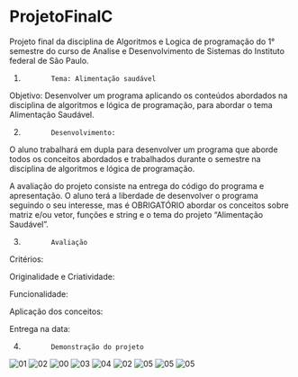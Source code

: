 # ProjetoFinalC
Projeto final da disciplina de Algoritmos e  Logica de programação do 1° semestre do curso de Analise e Desenvolvimento de Sistemas do Instituto federal de São Paulo.

1.            Tema: Alimentação saudável

 
Objetivo: Desenvolver um programa aplicando os conteúdos abordados na disciplina de algoritmos e lógica de programação, para abordar o tema Alimentação Saudável.

 

2.            Desenvolvimento:

O aluno trabalhará em dupla para desenvolver um programa que aborde todos os conceitos abordados e trabalhados durante o semestre na disciplina de algoritmos e lógica de programação.

A avaliação do projeto consiste na entrega do código do programa e apresentação. O aluno terá a liberdade de desenvolver o programa seguindo o seu interesse, mas é OBRIGATÓRIO abordar os conceitos sobre matriz e/ou vetor, funções e string e o tema do projeto “Alimentação Saudável”.



3.            Avaliação

Critérios:

Originalidade e Criatividade: 

Funcionalidade: 

Aplicação dos conceitos: 

Entrega na data: 

4.            Demonstração do projeto

![01](https://user-images.githubusercontent.com/37448340/86462907-d89d6780-bd02-11ea-8e12-30b121282cb7.png)
![02](https://user-images.githubusercontent.com/37448340/86462993-05ea1580-bd03-11ea-95aa-b96eb0576cf4.png)
![00](https://user-images.githubusercontent.com/37448340/86463322-ab04ee00-bd03-11ea-8631-c172d1d1479c.png)
![03](https://user-images.githubusercontent.com/37448340/86463063-2c0fb580-bd03-11ea-8238-d289cde911ca.png)
![04](https://user-images.githubusercontent.com/37448340/86463245-827cf400-bd03-11ea-991e-afae6f4ebab1.png)
![02](https://user-images.githubusercontent.com/37448340/86462993-05ea1580-bd03-11ea-95aa-b96eb0576cf4.png)
![05](https://user-images.githubusercontent.com/37448340/86463601-30889e00-bd04-11ea-9cdd-8205dab6cf87.png)
![05](https://user-images.githubusercontent.com/37448340/86463716-69287780-bd04-11ea-8d99-21bd5379516a.png)
![05](https://user-images.githubusercontent.com/37448340/86463768-82c9bf00-bd04-11ea-9c73-3bf118c7fe74.png)
